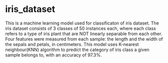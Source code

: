 # iris_dataset
This is a machine learning model used for classificaton of iris dataset. The iris dataset consists of 3 classes of 50 instances each, where each class refers to a type of iris plant that are NOT linearly separable from each other. Four features were measured from each sample: the length and the width of the sepals and petals, in centimeters. This model uses K-nearest neighbour(KNN) algorithm to predict the category of iris class a given sample belongs to, with an accuracy of 97.3%. 
